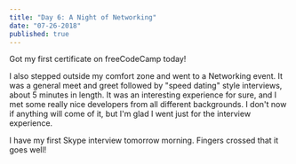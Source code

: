 ```yaml
---
title: "Day 6: A Night of Networking"
date: "07-26-2018"
published: true
---
```

Got my first certificate on freeCodeCamp today!

I also stepped outside my comfort zone and went to a Networking event. It was a general meet and greet followed by "speed dating" style interviews, about 5 minutes in length. It was an interesting experience for sure, and I met some really nice developers from all different backgrounds. I don't now if anything will come of it, but I'm glad I went just for the interview experience.

I have my first Skype interview tomorrow morning. Fingers crossed that it goes well!
